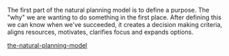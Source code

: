 The first part of the natural planning model is to define a purpose. The "why" we are wanting to do something in the first place. After defining this we can know when we've succeeded, it creates a decision making criteria, aligns resources, motivates, clarifies focus and expands options.

[the-natural-planning-model](the-natural-planning-model.md)